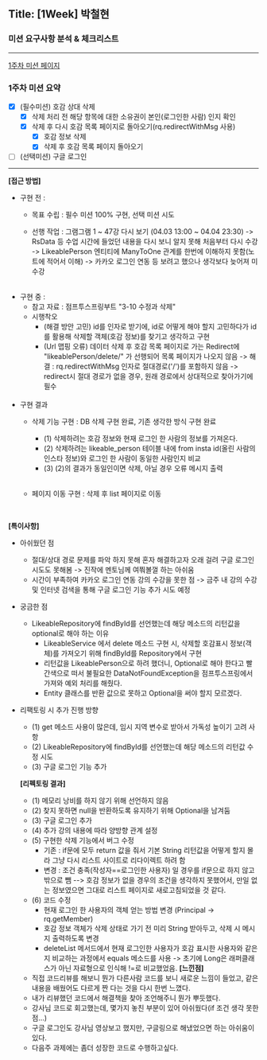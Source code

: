 ## Title: [1Week] 박철현

### 미션 요구사항 분석 & 체크리스트

---
  [1주차 미션 페이지](https://wiken.io/ken/12201#1%EC%A3%BC%EC%B0%A8)

### 1주차 미션 요약
- [x] (필수미션) 호감 상대 삭제
  - [x] 삭제 처리 전 해당 항목에 대한 소유권이 본인(로그인한 사람) 인지 확인
  - [x] 삭제 후 다시 호감 목록 페이지로 돌아오기(rq.redirectWithMsg 사용)
    - [x] 호감 정보 삭제
    - [x] 삭제 후 호감 목록 페이지 돌아오기
- [ ] (선택미션) 구글 로그인
---

**[접근 방법]**
<br>
- 구현 전 : 
  - 목표 수립 : 필수 미션 100% 구현, 선택 미션 시도
  - 선행 작업 : 그램그램 1 ~ 47강 다시 보기 (04.03 13:00 ~ 04.04 23:30)
    -> RsData 등 수업 시간에 들었던 내용을 다시 보니 알지 못해 처음부터 다시 수강
    -> LikeablePerson 엔티티에 ManyToOne 관계를 한번에 이해하지 못함(노트에 적어서 이해)
    -> 카카오 로그인 연동 등 보려고 했으나 생각보다 늦어져 미수강
  
    <br>
- 구현 중 :
  - 참고 자료 : 점프투스프링부트 "3-10 수정과 삭제"
  - 시행착오
    - (해결 방안 고민) id를 인자로 받기에, id로 어떻게 해야 할지 고민하다가 id를 활용해 삭제할 객체(호감 정보)를 찾기고 생각하고 구현
    - (Url 맵핑 오류) 데이터 삭제 후 호감 목록 페이지로 가는 Redirect에 "likeablePerson/delete/" 가 선행되어 목록 페이지가 나오지 않음
      -> 해결 : rq.redirectWithMsg 인자로 절대경로('/')를 포함하지 않음
      -> redirect시 절대 경로가 없을 경우, 원래 경로에서 상대적으로 찾아가기에 필수
    <br>
- 구현 결과
  - 삭제 기능 구현 : DB 삭제 구현 완료, 기존 생각한 방식 구현 완료
    - (1) 삭제하려는 호감 정보와 현재 로그인 한 사람의 정보를 가져온다.
    - (2) 삭제하려는 likeable_person 테이블 내에 from insta id(올린 사람의 인스타 정보)와 로그인 한 사람이 동일한 사람인지 비교
    - (3) (2)의 결과가 동일인이면 삭제, 아닐 경우 오류 메시지 출력
    
    <br>
  - 페이지 이동 구현 : 삭제 후 list 페이지로 이동 
      
    <br>
**[특이사항]**

- 아쉬웠던 점 
  - 절대/상대 경로 문제를 파악 하지 못해 혼자 해결하고자 오래 걸려 구글 로그인 시도도 못해봄
   -> 진작에 멘토님께 여쭤볼껄 하는 아쉬움
  - 시간이 부족하여 카카오 로그인 연동 강의 수강을 못한 점
   -> 금주 내 강의 수강 및 인터넷 검색을 통해 구글 로그인 기능 추가 시도 예정

- 궁금한 점
  - LikeableRepository에 findById를 선언했는데 해당 메소드의 리턴값을 optional로 해야 하는 이유
    - LikeableService 에서 delete 메소드 구현 시, 삭제할 호감표시 정보(객체)를 가져오기 위해 findById를 Repository에서 구현
    - 리턴값을 LikeablePerson으로 하려 했더니, Optional로 해야 한다고 빨간색으로 떠서 불필요한 DataNotFoundException을 점프투스프링에서 가져와 예외 처리를 해줬다.
    - Entity 클래스를 반환 값으로 못하고 Optional을 써야 할지 모르겠다.


- 리팩토링 시 추가 진행 방향
  - (1) get 메소드 사용이 많은데, 임시 지역 변수로 받아서 가독성 높이기 고려 사항
  - (2) LikeableRepository에 findById를 선언했는데 해당 메소드의 리턴값 수정 시도
  - (3) 구글 로그인 기능 추가


  **[리펙토링 결과]**
  - (1) 메모리 낭비를 하지 않기 위해 선언하지 않음
  - (2) 찾지 못하면 null을 반환하도록 유지하기 위해 Optional을 남겨둠
  - (3) 구글 로그인 추가
  - (4) 추가 강의 내용에 따라 양방향 관계 설정
  - (5) 구현한 삭제 기능에서 버그 수정
    - 기존 : if문에 모두 return 값을 줘서 기본 String 리턴값을 어떻게 할지 몰라 그냥 다시 리스트 사이트로 리다이렉트 하려 함
    - 변경 : 조건 충족(작성자==로그인한 사용자) 일 경우를 if문으로 하지 않고 밖으로 뺌
      --> 호감 정보가 없을 경우의 조건을 생각하지 못했어서, 만일 없는 정보였으면 그대로 리스트 페이지로 새로고침되었을 것 같다.
  - (6) 코드 수정
    - 현재 로그인 한 사용자의 객체 얻는 방법 변경 (Principal -> rq.getMember)
    - 호감 정보 객체가 삭제 상태로 가기 전 미리 String 받아두고, 삭제 시 메시지 출력하도록 변경 
    - deleteList 메서드에서 현재 로그인한 사용자가 호감 표시한 사용자와 같은지 비교하는 과정에서 equals 메소드를 사용
    -> 초기에 Long은 래퍼클래스가 아닌 자료형으로 인식해 !=로 비교했었음.
**[느낀점]**
  - 직접 코드리뷰를 해보니 뭔가 다른사람 코드를 보니 새로운 느낌이 들었고, 같은 내용을 배웠어도 다르게 짠 다는 것을 다시 한번 느꼈다.
  - 내가 리뷰했던 코드에서 해결책을 찾아 조언해주니 뭔가 뿌듯했다.
  - 강사님 코드로 회고했는데, 몇가지 놓친 부분이 있어 아쉬웠다(if 조건 생각 못한 점...)
  - 구글 로그인도 강사님 영상보고 했지만, 구글링으로 해냈었으면 하는 아쉬움이있다.
  - 다음주 과제에는 좀더 성장한 코드로 수행하고싶다.